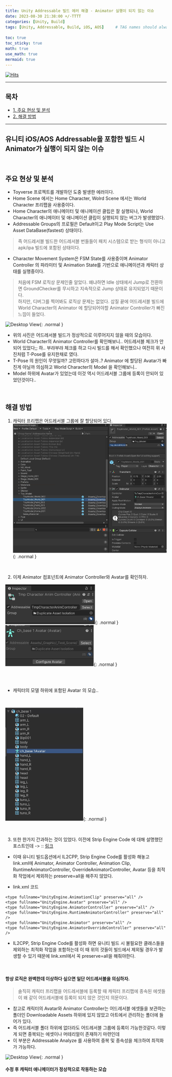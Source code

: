 ```yaml
---
title: Unity Addressable 빌드 에러 해결 - Animator 실행이 되지 않는 이슈
date: 2023-08-30 21:38:00 +/-TTTT
categories: [Unity, Build]
tags: [Unity, Addressable, Build, iOS, AOS]     # TAG names should always be lowercase

toc: true
toc_sticky: true
math: true  
use_math: true
mermaid: true
---
```


[![Hits](https://hits.sh/epheria.github.io.svg?view=today-total&label=visitors)](https://hits.sh/epheria.github.io/)

---

## 목차

- [1. 주요 현상 및 분석](#주요-현상-및-분석)
- [2. 해결 방법](#해결-방법)

---

## 유니티 iOS/AOS Addressable을 포함한 빌드 시 Animator가 실행이 되지 않는 이슈

<br>

## 주요 현상 및 분석

- Toyverse 프로젝트를 개발하던 도중 발생한 에러이다.
- Home Scene 에서는 Home Character, Wolrd Scene 에서는 World Character 프리팹을 사용중이다.
- Home Character의 애니메이터 및 애니메이션 클립은 잘 실행되나, World Character의 애니메이터 및 애니메이션 클립이 실행되지 않는 버그가 발생했었다.
- Addressable Groups의 프로필은 Default이고 Play Mode Script는 Use Asset DataBase(fastest) 상태이다.
> 즉 어드레서블 빌드한 어드레서블 번들들이 패치 시스템으로 받는 형식이 아니고 apk/ipa 빌드에 포함된 상태이다.
- Character Movement System은 FSM State를 사용중이며 Animator Controller 의 파라미터 및 Animation State를 기반으로 애니메이션과 캐릭터 상태를 실행중이다.
> 처음에 FSM 로직상 문제인줄 알았다. 왜냐하면 Idle 상태에서 Jump로 전환하면 GroundChecker를 무시하고 지속적으로 Jump 상태로 유지되었기 때문이다.   
하지만, 디버그를 찍어봐도 로직상 문제는 없었다. 삽질 끝에 어드레서블 빌드에 World Character의 Animator 에 할당되어야할 Animator Controller가 빠진 느낌이 들었다.

![Desktop View](/assets/img/post/unity/notwork.gif){: .normal }
- 위의 사진은 어드레서블 빌드가 정상적으로 이루어지지 않을 때의 모습이다.
- World Character의 Animator Controller를 확인해보니.. 어드레서블 체크가 안되어 있었다;; 하.. 부랴부랴 체크를 하고 다시 빌드를 해서 확인했으나 여전히 위 사진처럼 T-Pose를 유지한채로 였다.
- T-Pose 의 원인이 무엇일까? 고민하다가 설마..? Animator 에 할당된 Avatar가 빠진게 아닐까 의심하고 World Character의 Model 을 확인해보니..
- Model 하위에 Avatar가 있었는데 이것 역시 어드레서블 그룹에 등록이 안되어 있었던것이다..

<br>

## 해결 방법

1. 캐릭터 프리팹은 어드레서블 그룹에 잘 할당되어 있다.
![Desktop View](/assets/img/post/unity/addrbuild01.png){: .normal }

<br>

2. 이제 Animator 컴포넌트에 Animator Controller와 Avatar를 확인하자.

![Desktop View](/assets/img/post/unity/addrbuild02.png){: .normal }
![Desktop View](/assets/img/post/unity/addrbuild04.png){: .normal }

<br>
<br>

- 캐릭터의 모델 하위에 포함된 Avatar 의 모습..
<br>

![Desktop View](/assets/img/post/unity/addrbuild03.png){: .normal }

<br>

3. 또한 한가지 간과하는 것이 있었다. 이전에 Strip Engine Code 에 대해 설명했던 포스트인데 -> :: [링크](https://epheria.github.io/posts/UnityBuild/)
- 이때 유니티 빌드옵션에서 IL2CPP, Strip Engine Code를 활성화 해놓고 link.xml에 Animator, Animator Controller, Animation Clip, RuntimeAnimatorController, OverrideAnimatorController, Avatar 등을 최적화 작업에서 제외하는 preserve=all을 해주지 않았다.

- link.xml 코드

```
<type fullname="UnityEngine.AnimationClip" preserve="all" />
<type fullname="UnityEngine.Avatar" preserve="all" />
<type fullname="UnityEngine.AnimatorController" preserve="all" />
<type fullname="UnityEngine.RuntimeAnimatorController" preserve="all" />
<type fullname="UnityEngine.Animator" preserve="all" />
<type fullname="UnityEngine.AnimatorOverrideController" preserve="all" />
```

- IL2CPP, Strip Engine Code를 활성화 하면 유니티 빌드 시 불필요한 클래스들을 제외하는 최적화 작업을 포함하는데 이 때 위의 것들이 빌드에서 제외될 경우가 발생할 수 있기 때문에 link.xml에서 꼭 preserve=all을 해줘야한다.

<br>

#### 항상 로직은 완벽한데 이상하다 싶으면 일단 어드레서블을 의심하자.
> 솔직히 캐릭터 프리팹을 어드레서블에 등록할 때 캐릭터 프리팹에 종속된 에셋들이 왜 같이 어드레서블에 등록이 되지 않은 것인지 의문이다.

- 참고로 캐릭터의 Avatar와 Animator Controller는 어드레서블 에셋들을 보관하는 폴더인 Downloadable Assets 하위에 있지 않았고 아트에서 관리하는 폴더에 들어가 있다.
- 즉 어드레서블 폴더 하위에 없더라도 어드레서블 그룹에 등록이 가능한것같다. 이렇게 되면 중복되는 에셋이나 머테리얼이 존재하기 마련인데
- 이 부분은 Addressable Analyze 를 사용하여 중복 및 종속성을 체크하여 최적화가 가능하다.

![Desktop View](/assets/img/post/unity/work.gif){: .normal }
#### 수정 후 캐릭터 애니메이터가 정상적으로 작동하는 모습